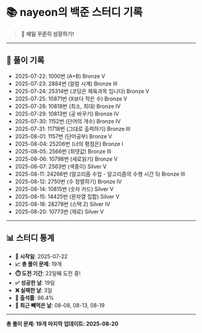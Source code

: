 # 📚 nayeon의 백준 스터디 기록

> 🎯 **매일 꾸준히 성장하기!**

---

## 📅 풀이 기록

- 2025-07-22: 1000번 (A+B) Bronze V
- 2025-07-23: 2884번 (알람 시계) Bronze III
- 2025-07-24: 25314번 (코딩은 체육과목 입니다) Bronze V
- 2025-07-25: 10871번 (X보다 작은 수) Bronze V
- 2025-07-28: 10818번 (최소, 최대) Bronze IV
- 2025-07-29: 10813번 (공 바꾸기) Bronze IV
- 2025-07-30: 1152번 (단어의 개수) Bronze IV
- 2025-07-31: 11718번 (그대로 출력하기) Bronze III
- 2025-08-01: 1157번 (단어공부) Bronze V
- 2025-08-04: 25206번 (너의 평점은) Bronze I
- 2025-08-05: 2566번 (최댓값) Bronze III
- 2025-08-06: 10798번 (세로읽기) Bronze V
- 2025-08-07: 2563번 (색종이) Silver V
- 2025-08-11: 24266번 (알고리즘 수업 - 알고리즘의 수행 시간 5) Bronze III
- 2025-08-12: 2750번 (수 정렬하기) Bronze IV
- 2025-08-14: 10815번 (숫자 카드) Silver V
- 2025-08-15: 14425번 (문자열 집합) Silver V
- 2025-08-18: 28278번 (스택 2) Silver IV
- 2025-08-20: 10773번 (제로) Silver V

---

## 📊 스터디 통계

- **📅 시작일**: 2025-07-22
- **📈 총 풀이 문제**: 19개
- **⏱️ 도전 기간**: 22일째 도전 중!
- **✅ 성공한 날**: 19일
- **❌ 실패한 날**: 3일
- **🎯 출석률**: 86.4%
- **📝 최근 빼먹은 날**: 08-08, 08-13, 08-19

---

**총 풀이 문제: 19개**
**마지막 업데이트: 2025-08-20**
